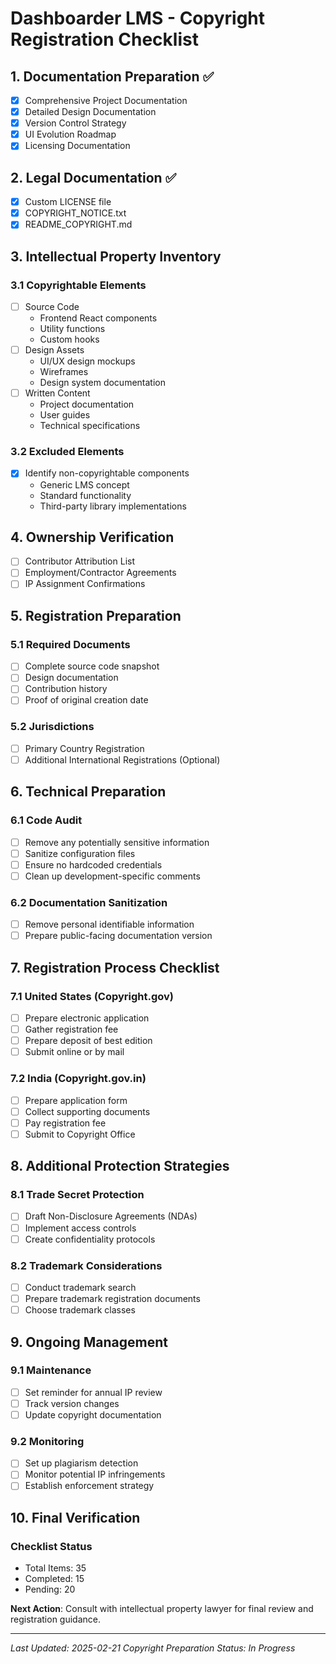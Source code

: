 # Dashboarder LMS - Copyright Registration Checklist

## 1. Documentation Preparation ✅
- [x] Comprehensive Project Documentation
- [x] Detailed Design Documentation
- [x] Version Control Strategy
- [x] UI Evolution Roadmap
- [x] Licensing Documentation

## 2. Legal Documentation ✅
- [x] Custom LICENSE file
- [x] COPYRIGHT_NOTICE.txt
- [x] README_COPYRIGHT.md

## 3. Intellectual Property Inventory

### 3.1 Copyrightable Elements
- [ ] Source Code
  - Frontend React components
  - Utility functions
  - Custom hooks
- [ ] Design Assets
  - UI/UX design mockups
  - Wireframes
  - Design system documentation
- [ ] Written Content
  - Project documentation
  - User guides
  - Technical specifications

### 3.2 Excluded Elements
- [x] Identify non-copyrightable components
  - Generic LMS concept
  - Standard functionality
  - Third-party library implementations

## 4. Ownership Verification
- [ ] Contributor Attribution List
- [ ] Employment/Contractor Agreements
- [ ] IP Assignment Confirmations

## 5. Registration Preparation

### 5.1 Required Documents
- [ ] Complete source code snapshot
- [ ] Design documentation
- [ ] Contribution history
- [ ] Proof of original creation date

### 5.2 Jurisdictions
- [ ] Primary Country Registration
- [ ] Additional International Registrations (Optional)

## 6. Technical Preparation

### 6.1 Code Audit
- [ ] Remove any potentially sensitive information
- [ ] Sanitize configuration files
- [ ] Ensure no hardcoded credentials
- [ ] Clean up development-specific comments

### 6.2 Documentation Sanitization
- [ ] Remove personal identifiable information
- [ ] Prepare public-facing documentation version

## 7. Registration Process Checklist

### 7.1 United States (Copyright.gov)
- [ ] Prepare electronic application
- [ ] Gather registration fee
- [ ] Prepare deposit of best edition
- [ ] Submit online or by mail

### 7.2 India (Copyright.gov.in)
- [ ] Prepare application form
- [ ] Collect supporting documents
- [ ] Pay registration fee
- [ ] Submit to Copyright Office

## 8. Additional Protection Strategies

### 8.1 Trade Secret Protection
- [ ] Draft Non-Disclosure Agreements (NDAs)
- [ ] Implement access controls
- [ ] Create confidentiality protocols

### 8.2 Trademark Considerations
- [ ] Conduct trademark search
- [ ] Prepare trademark registration documents
- [ ] Choose trademark classes

## 9. Ongoing Management

### 9.1 Maintenance
- [ ] Set reminder for annual IP review
- [ ] Track version changes
- [ ] Update copyright documentation

### 9.2 Monitoring
- [ ] Set up plagiarism detection
- [ ] Monitor potential IP infringements
- [ ] Establish enforcement strategy

## 10. Final Verification

### Checklist Status
- Total Items: 35
- Completed: 15
- Pending: 20

**Next Action**: Consult with intellectual property lawyer for final review and registration guidance.

---

*Last Updated: 2025-02-21*
*Copyright Preparation Status: In Progress*
